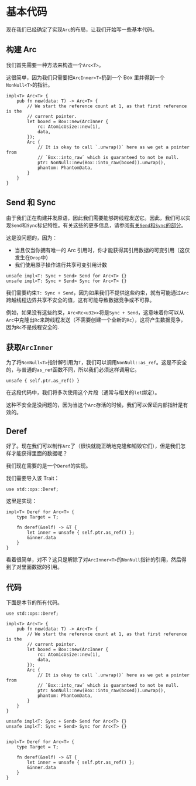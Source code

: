 # 基本代码

现在我们已经确定了实现`Arc`的布局，让我们开始写一些基本代码。

## 构建 Arc

我们首先需要一种方法来构造一个`Arc<T>`。

这很简单，因为我们只需要把`ArcInner<T>`扔到一个 Box 里并得到一个`NonNull<T>`的指针。

<!-- ignore: simplified code -->
```rust,ignore
impl<T> Arc<T> {
    pub fn new(data: T) -> Arc<T> {
        // We start the reference count at 1, as that first reference is the
        // current pointer.
        let boxed = Box::new(ArcInner {
            rc: AtomicUsize::new(1),
            data,
        });
        Arc {
            // It is okay to call `.unwrap()` here as we get a pointer from
            // `Box::into_raw` which is guaranteed to not be null.
            ptr: NonNull::new(Box::into_raw(boxed)).unwrap(),
            phantom: PhantomData,
        }
    }
}
```

## Send 和 Sync

由于我们正在构建并发原语，因此我们需要能够跨线程发送它。因此，我们可以实现`Send`和`Sync`标记特性。有关这些的更多信息，请参阅[有关`Send`和`Sync`的部分](../send-and-sync.md)。

这是没问题的，因为：
* 当且仅当你拥有唯一的 Arc 引用时，你才能获得其引用数据的可变引用（这仅发生在`Drop`中）
* 我们使用原子操作进行共享可变引用计数

<!-- ignore: simplified code -->
```rust,ignore
unsafe impl<T: Sync + Send> Send for Arc<T> {}
unsafe impl<T: Sync + Send> Sync for Arc<T> {}
```

我们需要约束`T: Sync + Send`，因为如果我们不提供这些约束，就有可能通过`Arc`跨越线程边界共享不安全的值，这有可能导致数据竞争或不可靠。

例如，如果没有这些约束，`Arc<Rc<u32>>`将是`Sync + Send`，这意味着你可以从`Arc`中克隆出`Rc`来跨线程发送（不需要创建一个全新的`Rc`），这将产生数据竞争，因为`Rc`不是线程安全的.

## 获取`ArcInner`

为了将`NonNull<T>`指针解引用为`T`，我们可以调用`NonNull::as_ref`。这是不安全的，与普通的`as_ref`函数不同，所以我们必须这样调用它。

<!-- ignore: simplified code -->
```rust,ignore
unsafe { self.ptr.as_ref() }
```

在这段代码中，我们将多次使用这个片段（通常与相关的`let`绑定）。

这种不安全是没问题的，因为当这个`Arc`存活的时候，我们可以保证内部指针是有效的。

## Deref

好了。现在我们可以制作`Arc`了（很快就能正确地克隆和销毁它们），但是我们怎样才能获得里面的数据呢？

我们现在需要的是一个`Deref`的实现。

我们需要导入该 Trait：

<!-- ignore: simplified code -->
```rust,ignore
use std::ops::Deref;
```

这里是实现：

<!-- ignore: simplified code -->
```rust,ignore
impl<T> Deref for Arc<T> {
    type Target = T;

    fn deref(&self) -> &T {
        let inner = unsafe { self.ptr.as_ref() };
        &inner.data
    }
}
```

看着很简单，对不？这只是解除了对`ArcInner<T>`的`NonNull`指针的引用，然后得到了对里面数据的引用。

## 代码

下面是本节的所有代码。

<!-- ignore: simplified code -->
```rust,ignore
use std::ops::Deref;

impl<T> Arc<T> {
    pub fn new(data: T) -> Arc<T> {
        // We start the reference count at 1, as that first reference is the
        // current pointer.
        let boxed = Box::new(ArcInner {
            rc: AtomicUsize::new(1),
            data,
        });
        Arc {
            // It is okay to call `.unwrap()` here as we get a pointer from
            // `Box::into_raw` which is guaranteed to not be null.
            ptr: NonNull::new(Box::into_raw(boxed)).unwrap(),
            phantom: PhantomData,
        }
    }
}

unsafe impl<T: Sync + Send> Send for Arc<T> {}
unsafe impl<T: Sync + Send> Sync for Arc<T> {}


impl<T> Deref for Arc<T> {
    type Target = T;

    fn deref(&self) -> &T {
        let inner = unsafe { self.ptr.as_ref() };
        &inner.data
    }
}
```

